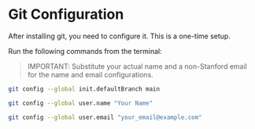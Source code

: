 # Git Configuration

After installing git, you need to configure it. This is a one-time setup.


Run the following commands from the terminal:

> IMPORTANT: Substitute your actual name and a non-Stanford email for the name and email configurations.

```bash
git config --global init.defaultBranch main

git config --global user.name "Your Name"

git config --global user.email "your_email@example.com"

```

